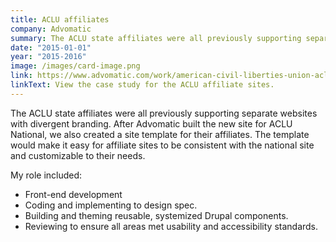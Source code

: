 ```yaml
---
title: ACLU affiliates
company: Advomatic
summary: The ACLU state affiliates were all previously supporting separate websites with divergent branding. 
date: "2015-01-01"
year: "2015-2016"
image: /images/card-image.png
link: https://www.advomatic.com/work/american-civil-liberties-union-aclu-affiliates
linkText: View the case study for the ACLU affiliate sites.
---
```

The ACLU state affiliates were all previously supporting separate websites with divergent branding. After Advomatic built the new site for ACLU National, we also created a site template for their affiliates. The template would make it easy for affiliate sites to be consistent with the national site and customizable to their needs.

<p class="toggle-role">My role included:</p>

- Front-end development
- Coding and implementing to design spec.
- Building and theming reusable, systemized Drupal components.
- Reviewing to ensure all areas met usability and accessibility standards.